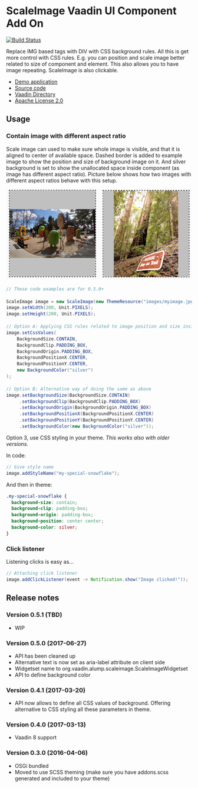 ScaleImage Vaadin UI Component Add On
=====================================

[![Build Status](https://epic.siika.fi/jenkins/job/ScaleImage%20(Vaadin)/badge/icon)](https://epic.siika.fi/jenkins/job/ScaleImage%20(Vaadin)/)

Replace IMG based tags with DIV with CSS background rules. All this is get more control with CSS rules. E.g. you can
position and scale image better related to size of component and element. This also allows you to have image repeating.
ScaleImage is also clickable.

 * [Demo application](http://app.siika.fi/ScaleImageDemo)
 * [Source code](https://github.com/alump/ScaleImage)
 * [Vaadin Directory](http://vaadin.com/directory#addon/scaleimage)
 * [Apache License 2.0](http://www.apache.org/licenses/LICENSE-2.0.html)
 
## Usage
### Contain image with different aspect ratio
Scale image can used to make sure whole image is visible, and that it is aligned to center
of available space. Dashed border is added to example image to show the position and size of
background image on it. And silver background is set to show the unallocated space inside
component (as image has different aspect ratio). Picture below shows how two images with
different aspect ratios behave with this setup.

![Contain image](https://raw.githubusercontent.com/alump/ScaleImage/master/doc/images/contain.png)
```java
// These code examples are for 0.5.0+

ScaleImage image = new ScaleImage(new ThemeResource("images/myimage.jpg"));
image.setWidth(200, Unit.PIXELS);
image.setHeight(200, Unit.PIXELS);

// Option A: Applying CSS rules related to image position and size inside element
image.setCssValues(
    BackgroundSize.CONTAIN,
    BackgroundClip.PADDING_BOX,
    BackgroundOrigin.PADDING_BOX,
    BackgroundPositionX.CENTER,
    BackgroundPositionY.CENTER,
    new BackgroundColor("silver")
);

// Option B: Alternative way of doing the same as above
image.setBackgroundSize(BackgroundSize.CONTAIN)
     .setBackgroundClip(BackgroundClip.PADDING_BOX)
     .setBackgroundOrigin(BackgroundOrigin.PADDING_BOX)
     .setBackgroundPositionX(BackgroundPositionX.CENTER)
     .setBackgroundPositionY(BackgroundPositionY.CENTER)
     .setBackgroundColor(new BackgroundColor("silver"));
```

Option 3, use CSS styling in your theme. _This works also with older versions_.

In code:
```java
// Give style name
image.addStyleName("my-special-snowflake");
```
And then in theme:
```css
.my-special-snowflake {
  background-size: contain;
  background-clip: padding-box;
  background-origin: padding-box;
  background-position: center center;
  background-color: silver;
}
```

### Click listener
Listening clicks is easy as...
```java
// Attaching click listener
image.addClickListener(event -> Notification.show("Image clicked!"));
```
 
## Release notes

### Version 0.5.1 (TBD)
- WIP

### Version 0.5.0 (2017-06-27)
- API has been cleaned up
- Alternative text is now set as aria-label attribute on client side
- Widgetset name to org.vaadin.alump.scaleimage.ScaleImageWidgetset
- API to define background color

### Version 0.4.1 (2017-03-20)
- API now allows to define all CSS values of background. Offering alternative to CSS styling all these parameters in theme.

### Version 0.4.0 (2017-03-13)
- Vaadin 8 support

### Version 0.3.0 (2016-04-06)
- OSGi bundled
- Moved to use SCSS theming (make sure you have addons.scss generated and included to your theme)
 
